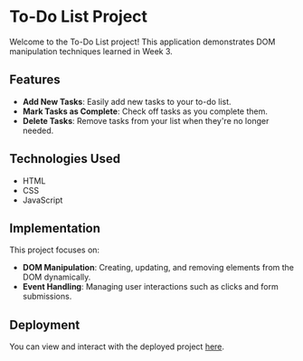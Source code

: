 # To-Do List Project

Welcome to the To-Do List project! This application demonstrates DOM manipulation techniques learned in Week 3.

## Features

- **Add New Tasks**: Easily add new tasks to your to-do list.
- **Mark Tasks as Complete**: Check off tasks as you complete them.
- **Delete Tasks**: Remove tasks from your list when they're no longer needed.

## Technologies Used

- HTML
- CSS
- JavaScript

## Implementation

This project focuses on:

- **DOM Manipulation**: Creating, updating, and removing elements from the DOM dynamically.
- **Event Handling**: Managing user interactions such as clicks and form submissions.

## Deployment

You can view and interact with the deployed project [here](https://tododehsc02.netlify.app).
